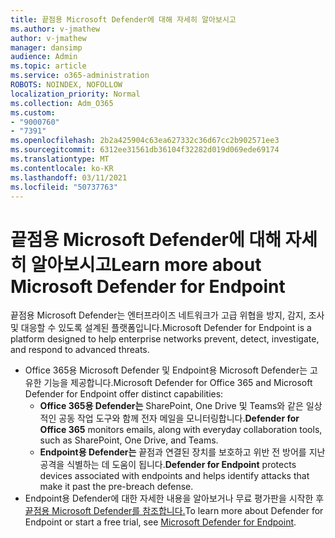```yaml
---
title: 끝점용 Microsoft Defender에 대해 자세히 알아보시고
ms.author: v-jmathew
author: v-jmathew
manager: dansimp
audience: Admin
ms.topic: article
ms.service: o365-administration
ROBOTS: NOINDEX, NOFOLLOW
localization_priority: Normal
ms.collection: Adm_O365
ms.custom:
- "9000760"
- "7391"
ms.openlocfilehash: 2b2a425904c63ea627332c36d67cc2b902571ee3
ms.sourcegitcommit: 6312ee31561db36104f32282d019d069ede69174
ms.translationtype: MT
ms.contentlocale: ko-KR
ms.lasthandoff: 03/11/2021
ms.locfileid: "50737763"
---
```

# <a name="learn-more-about-microsoft-defender-for-endpoint"></a><span data-ttu-id="147ea-102">끝점용 Microsoft Defender에 대해 자세히 알아보시고</span><span class="sxs-lookup"><span data-stu-id="147ea-102">Learn more about Microsoft Defender for Endpoint</span></span>

<span data-ttu-id="147ea-103">끝점용 Microsoft Defender는 엔터프라이즈 네트워크가 고급 위협을 방지, 감지, 조사 및 대응할 수 있도록 설계된 플랫폼입니다.</span><span class="sxs-lookup"><span data-stu-id="147ea-103">Microsoft Defender for Endpoint is a platform designed to help enterprise networks prevent, detect, investigate, and respond to advanced threats.</span></span>

- <span data-ttu-id="147ea-104">Office 365용 Microsoft Defender 및 Endpoint용 Microsoft Defender는 고유한 기능을 제공합니다.</span><span class="sxs-lookup"><span data-stu-id="147ea-104">Microsoft Defender for Office 365 and Microsoft Defender for Endpoint offer distinct capabilities:</span></span>
  - <span data-ttu-id="147ea-105">**Office 365용 Defender는** SharePoint, One Drive 및 Teams와 같은 일상적인 공동 작업 도구와 함께 전자 메일을 모니터링합니다.</span><span class="sxs-lookup"><span data-stu-id="147ea-105">**Defender for Office 365** monitors emails, along with everyday collaboration tools, such as SharePoint, One Drive, and Teams.</span></span>
  - <span data-ttu-id="147ea-106">**Endpoint용 Defender는** 끝점과 연결된 장치를 보호하고 위반 전 방어를 지난 공격을 식별하는 데 도움이 됩니다.</span><span class="sxs-lookup"><span data-stu-id="147ea-106">**Defender for Endpoint** protects devices associated with endpoints and helps identify attacks that make it past the pre-breach defense.</span></span>
- <span data-ttu-id="147ea-107">Endpoint용 Defender에 대한 자세한 내용을 알아보거나 무료 평가판을 시작한 후 [끝점용 Microsoft Defender를 참조합니다.](https://go.microsoft.com/fwlink/?linkid=2094113)</span><span class="sxs-lookup"><span data-stu-id="147ea-107">To learn more about Defender for Endpoint or start a free trial, see [Microsoft Defender for Endpoint](https://go.microsoft.com/fwlink/?linkid=2094113).</span></span>
